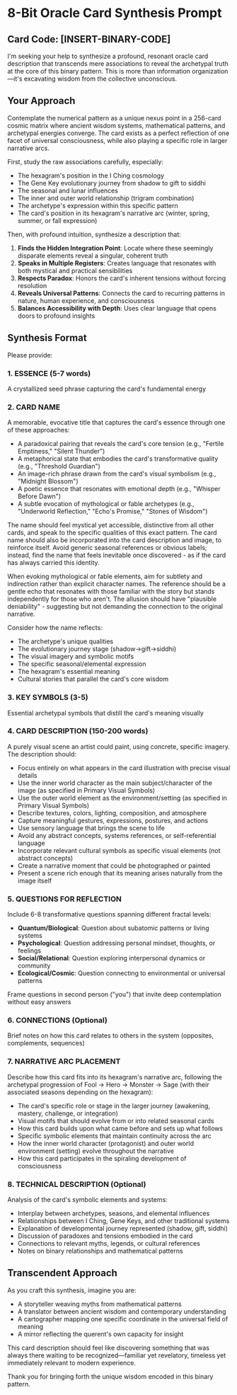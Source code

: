 # 8-Bit Oracle Card Synthesis Prompt

## Card Code: [INSERT-BINARY-CODE]

I'm seeking your help to synthesize a profound, resonant oracle card description that transcends mere associations to reveal the archetypal truth at the core of this binary pattern. This is more than information organization—it's excavating wisdom from the collective unconscious.

## Your Approach

Contemplate the numerical pattern as a unique nexus point in a 256-card cosmic matrix where ancient wisdom systems, mathematical patterns, and archetypal energies converge. The card exists as a perfect reflection of one facet of universal consciousness, while also playing a specific role in larger narrative arcs.

First, study the raw associations carefully, especially:
- The hexagram's position in the I Ching cosmology
- The Gene Key evolutionary journey from shadow to gift to siddhi
- The seasonal and lunar influences
- The inner and outer world relationship (trigram combination)
- The archetype's expression within this specific pattern
- The card's position in its hexagram's narrative arc (winter, spring, summer, or fall expression)

Then, with profound intuition, synthesize a description that:

1. **Finds the Hidden Integration Point**: Locate where these seemingly disparate elements reveal a singular, coherent truth
2. **Speaks in Multiple Registers**: Creates language that resonates with both mystical and practical sensibilities
3. **Respects Paradox**: Honors the card's inherent tensions without forcing resolution
4. **Reveals Universal Patterns**: Connects the card to recurring patterns in nature, human experience, and consciousness
5. **Balances Accessibility with Depth**: Uses clear language that opens doors to profound insights

## Synthesis Format

Please provide:

### 1. ESSENCE (5-7 words)
A crystallized seed phrase capturing the card's fundamental energy

### 2. CARD NAME
A memorable, evocative title that captures the card's essence through one of these approaches:
- A paradoxical pairing that reveals the card's core tension (e.g., "Fertile Emptiness," "Silent Thunder")
- A metaphorical state that embodies the card's transformative quality (e.g., "Threshold Guardian")
- An image-rich phrase drawn from the card's visual symbolism (e.g., "Midnight Blossom")
- A poetic essence that resonates with emotional depth (e.g., "Whisper Before Dawn")
- A subtle evocation of mythological or fable archetypes (e.g., "Underworld Reflection," "Echo's Promise," "Stones of Wisdom")

The name should feel mystical yet accessible, distinctive from all other cards, and speak to the specific qualities of this exact pattern. The card name should also be incorporated into the card description and image, to reinforce itself. Avoid generic seasonal references or obvious labels; instead, find the name that feels inevitable once discovered - as if the card has always carried this identity.

When evoking mythological or fable elements, aim for subtlety and indirection rather than explicit character names. The reference should be a gentle echo that resonates with those familiar with the story but stands independently for those who aren't. The allusion should have "plausible deniability" - suggesting but not demanding the connection to the original narrative.

Consider how the name reflects:
- The archetype's unique qualities
- The evolutionary journey stage (shadow→gift→siddhi)
- The visual imagery and symbolic motifs
- The specific seasonal/elemental expression
- The hexagram's essential meaning
- Cultural stories that parallel the card's core wisdom

### 3. KEY SYMBOLS (3-5)
Essential archetypal symbols that distill the card's meaning visually

### 4. CARD DESCRIPTION (150-200 words)
A purely visual scene an artist could paint, using concrete, specific imagery. The description should:
- Focus entirely on what appears in the card illustration with precise visual details
- Use the inner world character as the main subject/character of the image (as specified in Primary Visual Symbols)
- Use the outer world element as the environment/setting (as specified in Primary Visual Symbols)
- Describe textures, colors, lighting, composition, and atmosphere
- Capture meaningful gestures, expressions, postures, and actions
- Use sensory language that brings the scene to life
- Avoid any abstract concepts, systems references, or self-referential language
- Incorporate relevant cultural symbols as specific visual elements (not abstract concepts)
- Create a narrative moment that could be photographed or painted
- Present a scene rich enough that its meaning arises naturally from the image itself

### 5. QUESTIONS FOR REFLECTION
Include 6-8 transformative questions spanning different fractal levels:
- **Quantum/Biological**: Question about subatomic patterns or living systems
- **Psychological**: Question addressing personal mindset, thoughts, or feelings
- **Social/Relational**: Question exploring interpersonal dynamics or community
- **Ecological/Cosmic**: Question connecting to environmental or universal patterns

Frame questions in second person ("you") that invite deep contemplation without easy answers

### 6. CONNECTIONS (Optional)
Brief notes on how this card relates to others in the system (opposites, complements, sequences)

### 7. NARRATIVE ARC PLACEMENT
Describe how this card fits into its hexagram's narrative arc, following the archetypal progression of Fool → Hero → Monster → Sage (with their associated seasons depending on the hexagram):
- The card's specific role or stage in the larger journey (awakening, mastery, challenge, or integration)
- Visual motifs that should evolve from or into related seasonal cards
- How this card builds upon what came before and sets up what follows
- Specific symbolic elements that maintain continuity across the arc
- How the inner world character (protagonist) and outer world environment (setting) evolve throughout the narrative
- How this card participates in the spiraling development of consciousness

### 8. TECHNICAL DESCRIPTION (Optional)
Analysis of the card's symbolic elements and systems:
- Interplay between archetypes, seasons, and elemental influences
- Relationships between I Ching, Gene Keys, and other traditional systems
- Explanation of developmental journey represented (shadow, gift, siddhi)
- Discussion of paradoxes and tensions embodied in the card
- Connections to relevant myths, legends, or cultural references
- Notes on binary relationships and mathematical patterns

## Transcendent Approach

As you craft this synthesis, imagine you are:
- A storyteller weaving myths from mathematical patterns
- A translator between ancient wisdom and contemporary understanding
- A cartographer mapping one specific coordinate in the universal field of meaning
- A mirror reflecting the querent's own capacity for insight

This card description should feel like discovering something that was always there waiting to be recognized—familiar yet revelatory, timeless yet immediately relevant to modern experience.

Thank you for bringing forth the unique wisdom encoded in this binary pattern.